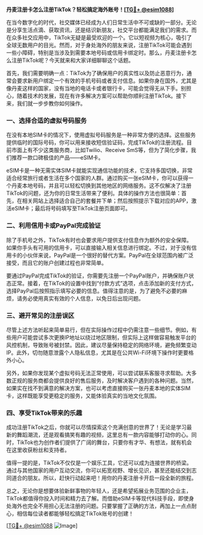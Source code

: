 **丹麦注册卡怎么注册TikTok？轻松搞定海外账号！[[TG💪+ @esim1088](https://t.me/s/esim1088)]**

在当今数字化的时代，社交媒体已经成为人们日常生活中不可或缺的一部分。无论是分享生活点滴、获取资讯，还是结识新朋友，社交平台都能满足我们的需求。而在众多社交应用中，TikTok无疑是最受欢迎的一个。它以短视频为核心，吸引了全球无数用户的目光。然而，对于身处海外的朋友来说，注册TikTok可能会遇到一些小障碍，特别是当涉及到需要本地号码或信用卡绑定时。那么，丹麦注册卡怎么注册TikTok呢？今天就来和大家详细聊聊这个话题。

首先，我们需要明确一点：TikTok为了确保用户的真实性以及防止恶意行为，通常会要求新用户绑定一个有效的手机号码或者支付信息。如果你身在国外，尤其是像丹麦这样的国家，没有当地的电话卡或者银行卡，可能会觉得无从下手。别担心，随着技术的发展，现在有许多解决方案可以帮助你顺利注册TikTok。接下来，我们就一步步教你如何操作。

### **一、选择合适的虚拟号码服务**
在没有本地SIM卡的情况下，使用虚拟号码服务是一种非常方便的选择。这些服务提供临时的国际号码，你可以用来接收短信验证码，完成TikTok的注册流程。目前市面上有不少这类服务商，比如Twilio、Receive SmS等，但为了简化步骤，我们推荐一款口碑极佳的产品——eSIM卡。

eSIM卡是一种无需实体SIM卡就能实现通信功能的技术，它支持多国切换，非常适合经常旅行或者生活在多个国家的人群。通过购买一张eSIM卡，你可以获得一个丹麦本地号码，并且可以轻松切换到其他地区的网络服务。这不仅解决了注册TikTok的问题，还为你的日常生活带来了便利。具体的操作方法也很简单：首先，在相关网站上选择适合自己的套餐并下单；然后按照提示下载对应的APP，激活eSIM卡；最后将号码填写至TikTok注册页面即可。

### **二、利用信用卡或PayPal完成验证**
除了手机号之外，TikTok有时也会要求用户提供支付信息作为额外的安全保障。如果你手头有可用的信用卡，可以直接输入相关信息进行绑定。不过，对于没有信用卡的小伙伴来说，PayPal是一个很好的替代方案。PayPal在全球范围内被广泛接受，而且它的账户创建过程也非常简单。

要通过PayPal完成TikTok的验证，你需要先注册一个PayPal账户，并确保账户状态正常。接着，在TikTok的设置中找到“付款方式”选项，点击添加新的支付方式，选择PayPal后按照指示填写必要的信息。值得注意的是，为了避免不必要的麻烦，请务必使用真实有效的个人信息，以免日后出现问题。

### **三、避开常见的注册误区**
尽管上述方法听起来简单易行，但在实际操作过程中仍需注意一些细节。例如，有些用户可能尝试多次更换IP地址以绕过地区限制，但实际上这样做容易触发平台的风控机制，导致账号被封禁。因此，建议尽量保持稳定的网络环境，避免频繁变动IP。此外，切勿随意泄露个人隐私信息，尤其是在公共Wi-Fi环境下操作时更要格外小心。

另外，如果你发现某个虚拟号码无法正常使用，可以尝试联系客服寻求帮助。大多数正规的服务商都会提供良好的售后服务，及时解决客户遇到的各种问题。当然，如果实在找不到满意的解决方案，也可以考虑直接购买一张丹麦本地的实体SIM卡，这样既能享受更稳定的服务，又能体验真实的当地文化氛围。

### **四、享受TikTok带来的乐趣**
成功注册TikTok之后，你就可以尽情探索这个充满创意的世界了！无论是学习最新的舞蹈潮流，还是观看搞笑有趣的视频，这里总有一款内容能够打动你的心。同时，TikTok也为创作者们提供了广阔的舞台，只要你有才华、有想法，就有机会在这里收获粉丝和支持者。

值得一提的是，TikTok不仅仅是一个娱乐工具，它还可以成为连接世界的桥梁。通过与其他国家的用户互动交流，你可以拓宽视野、增长见识，甚至还能结交到志同道合的朋友。所以，赶快行动起来吧！用你的丹麦注册卡开启一段全新的旅程。

总之，无论你是想要体验新鲜事物的年轻人，还是希望拓展业务范围的企业主，TikTok都值得你投入时间和精力去了解。而借助eSIM卡等现代科技手段，即使身处海外也完全不用担心无法注册的问题。只要掌握了正确的方法，再加上一点点耐心，相信每位读者都能够轻松搞定TikTok账号的创建！

[[TG💪+ @esim1088](https://t.me/s/esim1088) ![Image](https://i.postimg.cc/4NQfJmqS/Snipaste-2025-05-13-00-14-12.png)]